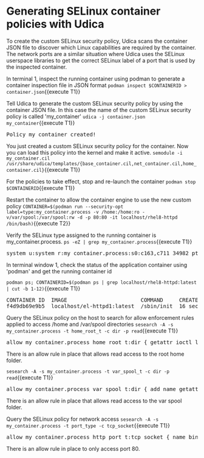 # Generating SELinux container policies with Udica

To create the custom SELinux security policy, Udica scans the container JSON file to discover which Linux capabilities are required 
by the container. The network ports are a similar situation where Udica uses the SELinux userspace libraries to get the correct 
SELinux label of a port that is used by the inspected container. 

In terminal 1, inspect the running container using podman to generate a container inspection file in JSON format
`podman inspect $CONTAINERID > container.json`{{execute T1}}

Tell Udica to generate the custom SELinux security policy by using the container JSON file. In this case the name of the 
custom SELinux security policy is called 'my_container'
`udica -j container.json my_container`{{execute T1}}

<pre class="file">
Policy my_container created!
</pre>

You just created a custom SELinux security policy for the container. Now you can load this policy into the kernel and make it active.
`semodule -i my_container.cil /usr/share/udica/templates/{base_container.cil,net_container.cil,home_container.cil}`{{execute T1}}

For the policies to take effect, stop and re-launch the container
`podman stop $CONTAINERID`{{execute T1}}

Restart the container to allow the container engine to use the new custom policy
`CONTAINER=$(podman run --security-opt label=type:my_container.process -v /home:/home:ro -v/var/spool:/var/spool:rw -d -p 80:80 -it localhost/rhel8-httpd /bin/bash)`{{execute T2}}

Verify the SELinux type assigned to the running container is my_container.process.
`ps -eZ | grep my_container.process`{{execute T1}}

<pre class="file">
system_u:system_r:my_container.process:s0:c163,c711 34982 pts/0 00:00:00 bash
</pre>

In terminal window 1, check the status of the application container using 'podman' and get the running container id 

`podman ps; CONTAINERID=$(podman ps | grep localhost/rhel8-httpd:latest | cut -b 1-12)`{{execute T1}}

<pre class="file">
CONTAINER ID  IMAGE                       COMMAND     CREATED         STATUS             PORTS               NAMES
f4d9db69e9b5  localhost/el-httpd1:latest  /sbin/init  16 seconds ago  Up 16 seconds ago  0.0.0.0:80->80/tcp  relaxed_wilson
</pre>

Query the SELinux policy on the host to search for allow enforcement rules applied to access /home and /var/spool directories 
`sesearch -A -s my_container.process -t home_root_t -c dir -p read`{{execute T1}}

<pre class="file">
allow my_container.process home_root_t:dir { getattr ioctl lock open read search };
</pre>
There is an allow rule in place that allows read access to the root home folder.

`sesearch -A -s my_container.process -t var_spool_t -c dir -p read`{{execute T1}}

<pre class="file">
allow my_container.process var_spool_t:dir { add_name getattr ioctl lock open read remove_name searchwrite };
</pre>
There is an allow rule in place that allows read access to the var spool folder.

Query the SELinux policy for network access 
`sesearch -A -s my_container.process -t port_type -c tcp_socket`{{execute T1}}

<pre class="file">
allow my_container.process http_port_t:tcp_socket { name_bind name_connect recv_msg send_msg };
</pre>
There is an allow rule in place to only access port 80.
